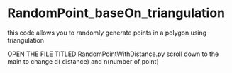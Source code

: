 # RandomPoint_baseOn_triangulation
this code allows you to randomly generate points in a polygon using triangulation

OPEN THE FILE TITLED RandomPointWithDistance.py scroll down to the main to change d( distance) and n(number of point)
